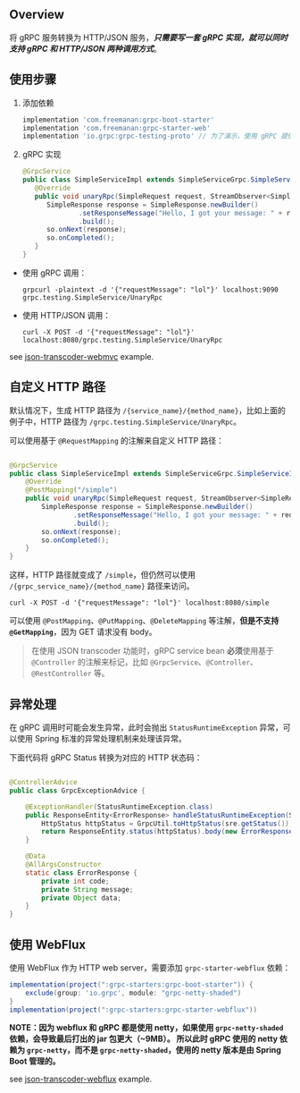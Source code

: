 ## Overview

将 gRPC 服务转换为 HTTP/JSON 服务，**_只需要写一套 gRPC 实现，就可以同时支持 gRPC 和 HTTP/JSON 两种调用方式_**。

## 使用步骤

1. 添加依赖

    ```groovy
    implementation 'com.freemanan:grpc-boot-starter'
    implementation 'com.freemanan:grpc-starter-web'
    implementation 'io.grpc:grpc-testing-proto' // 为了演示，使用 gRPC 提供的 simple service
    ```

2. gRPC 实现

   ```java
   @GrpcService
   public class SimpleServiceImpl extends SimpleServiceGrpc.SimpleServiceImplBase {
      @Override
      public void unaryRpc(SimpleRequest request, StreamObserver<SimpleResponse> so) {
         SimpleResponse response = SimpleResponse.newBuilder()
                 .setResponseMessage("Hello, I got your message: " + request.getRequestMessage())
                 .build();
         so.onNext(response);
         so.onCompleted();
      }
   }
   ```

- 使用 gRPC 调用：

   ```shell
   grpcurl -plaintext -d '{"requestMessage": "lol"}' localhost:9090 grpc.testing.SimpleService/UnaryRpc
   ```

- 使用 HTTP/JSON 调用：

   ```shell
   curl -X POST -d '{"requestMessage": "lol"}' localhost:8080/grpc.testing.SimpleService/UnaryRpc
   ```

see [json-transcoder-webmvc](https://github.com/DanielLiu1123/grpc-starter/tree/main/examples/json-transcoder/webmvc)
example.

## 自定义 HTTP 路径

默认情况下，生成 HTTP 路径为 `/{service_name}/{method_name}`，比如上面的例子中，HTTP
路径为 `/grpc.testing.SimpleService/UnaryRpc`。

可以使用基于 `@RequestMapping` 的注解来自定义 HTTP 路径：

```java

@GrpcService
public class SimpleServiceImpl extends SimpleServiceGrpc.SimpleServiceImplBase {
    @Override
    @PostMapping("/simple")
    public void unaryRpc(SimpleRequest request, StreamObserver<SimpleResponse> so) {
        SimpleResponse response = SimpleResponse.newBuilder()
                .setResponseMessage("Hello, I got your message: " + request.getRequestMessage())
                .build();
        so.onNext(response);
        so.onCompleted();
    }
}
```

这样，HTTP 路径就变成了 `/simple`，但仍然可以使用 `/{grpc_service_name}/{method_name}` 路径来访问。

```shell
curl -X POST -d '{"requestMessage": "lol"}' localhost:8080/simple
```

可以使用 `@PostMapping`、`@PutMapping`、`@DeleteMapping` 等注解，**但是不支持 `@GetMapping`**，因为 GET 请求没有 body。

> 在使用 JSON transcoder 功能时，gRPC service bean **必须**使用基于 `@Controller`
> 的注解来标记，比如 `@GrpcService`、`@Controller`、`@RestController` 等。

## 异常处理

在 gRPC 调用时可能会发生异常，此时会抛出 `StatusRuntimeException` 异常，可以使用 Spring 标准的异常处理机制来处理该异常。

下面代码将 gRPC Status 转换为对应的 HTTP 状态码：

```java

@ControllerAdvice
public class GrpcExceptionAdvice {

    @ExceptionHandler(StatusRuntimeException.class)
    public ResponseEntity<ErrorResponse> handleStatusRuntimeException(StatusRuntimeException sre) {
        HttpStatus httpStatus = GrpcUtil.toHttpStatus(sre.getStatus());
        return ResponseEntity.status(httpStatus).body(new ErrorResponse(httpStatus.value(), sre.getMessage(), null));
    }

    @Data
    @AllArgsConstructor
    static class ErrorResponse {
        private int code;
        private String message;
        private Object data;
    }
}
```

## 使用 WebFlux

使用 WebFlux 作为 HTTP web server，需要添加 `grpc-starter-webflux` 依赖：

```groovy
implementation(project(":grpc-starters:grpc-boot-starter")) {
    exclude(group: 'io.grpc', module: "grpc-netty-shaded")
}
implementation(project(":grpc-starters:grpc-starter-webflux"))
```

**NOTE：因为 webflux 和 gRPC 都是使用 netty，如果使用 `grpc-netty-shaded` 依赖，会导致最后打出的 jar 包更大（~9MB）。
所以此时 gRPC 使用的 netty 依赖为 `grpc-netty`，而不是 `grpc-netty-shaded`，使用的
netty 版本是由 Spring Boot 管理的。**

see [json-transcoder-webflux](https://github.com/DanielLiu1123/grpc-starter/tree/main/examples/json-transcoder/webflux)
example.
